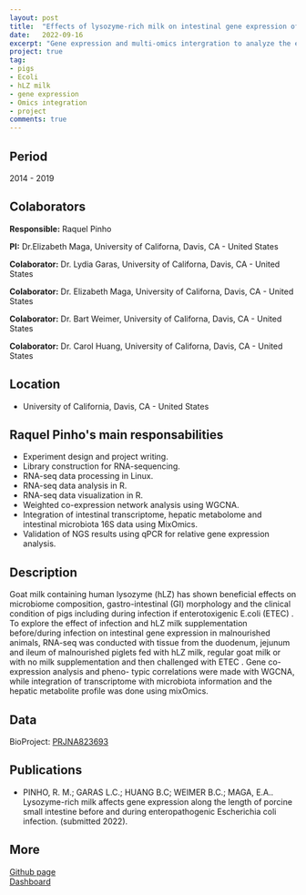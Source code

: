 ```yaml
---
layout: post
title:  "Effects of lysozyme-rich milk on intestinal gene expression of malnourished piglets challenged with E.coli"
date:   2022-09-16
excerpt: "Gene expression and multi-omics intergration to analyze the effect of hLZ-rich milk supplementation on malanourished piglets before and after infection."
project: true
tag:
- pigs 
- Ecoli
- hLZ milk
- gene expression
- Omics integration
- project
comments: true
---
```

  
## Period 
  
2014 - 2019

## Colaborators

**Responsible:** Raquel Pinho 

**PI:** Dr.Elizabeth Maga, University of Californa, Davis, CA - United States

**Colaborator:** Dr. Lydia Garas, University of Californa, Davis, CA - United States

**Colaborator:** Dr. Elizabeth Maga, University of Californa, Davis, CA - United States

**Colaborator:** Dr. Bart Weimer, University of Californa, Davis, CA - United States

**Colaborator:** Dr. Carol Huang, University of Californa, Davis, CA - United States

## Location

* University of California, Davis, CA - United States

## Raquel Pinho's main responsabilities

* Experiment design and project writing.
* Library construction for RNA-sequencing.
* RNA-seq data processing in Linux.
* RNA-seq data analysis in R.
* RNA-seq data visualization in R.
* Weighted co-expression network analysis using WGCNA.
* Integration of intestinal transcriptome, hepatic metabolome and intestinal
microbiota 16S data using MixOmics.
* Validation of NGS results using qPCR for relative gene expression analysis.

## Description 

Goat milk containing human lysozyme (hLZ) has shown beneficial effects on microbiome composition, gastro-intestinal (GI) morphology and the clinical condition of pigs including during infection if enterotoxigenic E.coli (ETEC) . To explore the effect of infection and hLZ milk supplementation before/during infection on intestinal gene expression in malnourished animals, RNA-seq was conducted with tissue from the duodenum, jejunum and ileum of malnourished piglets fed with hLZ milk, regular goat milk or with no milk supplementation and then challenged with ETEC . Gene co-expression analysis and pheno- typic correlations were made with WGCNA, while integration of transcriptome with microbiota information and the hepatic metabolite profile was done using mixOmics.  

## Data 

BioProject: [PRJNA823693](https://www.ncbi.nlm.nih.gov/bioproject/?term=PRJNA823693)

## Publications

* PINHO, R. M.; GARAS L.C.; HUANG B.C; WEIMER B.C.; MAGA, E.A.. Lysozyme-rich milk affects gene expression along the
length of porcine small intestine before and during enteropathogenic Escherichia coli infection. (submitted 2022).

## More

<div markdown="0"><a href="https://github.com/RaquelPinho/" class="btn">Github page</a></div>
<div markdown="0"><a href="mhlz-ecoli_dashboard.html" class="btn">Dashboard</a></div>
